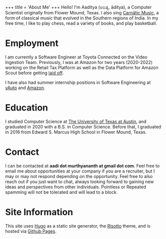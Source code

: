 +++
title = 'About Me'
+++
Hello! I'm Aaditya (ಆದಿತ್ಯ, āditya), a Computer Scientist originally from Flower Mound, Texas.
I also sing [Carnātic Music](https://en.wikipedia.org/wiki/Carnatic_music), a form of classical music that evolved in the Southern regions of India.
In my free time, I like to play chess, read a variety of books, and play basketball.

# Employment
I am currently a Software Engineer at Toyota Connected on the Video Ingestion Team. Previously, I
was at Amazon for two years (2020-2022) working on the Retail Tax Platform as well as the Data Platform for Amazon Scout before getting [laid off](https://www.geekwire.com/2023/the-end-of-everything-at-amazon-record-layoffs-signal-new-mindset-for-sprawling-tech-giant/).

I have also had summer internship positions in Software Engineering at [vAuto](https://www.vauto.com/) and [Amazon](https://www.amazon.com).

# Education
I studied Computer Science at [The University of Texas at Austin](cs.utexas.edu), and graduated in 2020 with a B.S. in Computer Science. Before that, I graduated in 2016 from Edward S. Marcus High School in Flower Mound, Texas.

# Contact
I can be contacted at **aadi dot murthyananth at gmail dot com**. Feel free to email me about opportunities at your company if you are a recruiter, but I may or may not respond depending on the opportunity. Feel free to also reach out if you just want to chat, always looking forward to gaining new ideas and perspectives from other individuals. Pointless or Repeated spamming will not be tolerated and will lead to a block.

# Site Information
This site uses [Hugo](https://gohugo.io/) as a static site generator,
the [Risotto](https://github.com/joeroe/risotto) theme, and is hosted via
[Github Pages](https://pages.github.com/). 